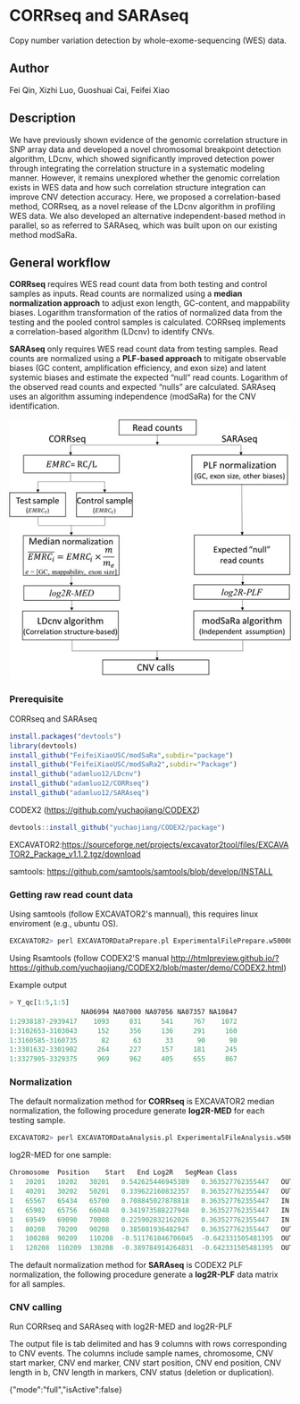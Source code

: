 # CORRseq and SARAseq
Copy number variation detection by whole-exome-sequencing (WES) data.
## Author
Fei Qin, Xizhi Luo, Guoshuai Cai, Feifei Xiao
## Description
We have previously shown evidence of the genomic correlation structure in SNP array data and developed a novel chromosomal breakpoint detection algorithm, LDcnv, which showed significantly improved detection power through integrating the correlation structure in a systematic modeling manner. However, it remains unexplored whether the genomic correlation exists in WES data and how such correlation structure integration can improve CNV detection accuracy. 
Here, we proposed a correlation-based method, CORRseq, as a novel release of the LDcnv algorithm in profiling WES data. We also developed an alternative independent-based method in parallel, so as referred to SARAseq, which was built upon on our existing method modSaRa.
## General workflow
**CORRseq** requires WES read count data from both testing and control samples as inputs. Read counts are normalized using a **median normalization approach** to adjust exon length, GC-content, and mappability biases. Logarithm transformation of the ratios of normalized data from the testing and the pooled control samples is calculated. CORRseq implements a correlation-based algorithm (LDcnv) to identify CNVs. 

**SARAseq** only requires WES read count data from testing samples. Read counts are normalized using a **PLF-based approach** to mitigate observable biases (GC content, amplification efficiency, and exon size) and latent systemic biases and estimate the expected “null” read counts. Logarithm of the observed read counts and expected “nulls” are calculated. SARAseq uses an algorithm assuming independence (modSaRa) for the CNV identification.

![workflow](workflow.jpg)

### Prerequisite
CORRseq and SARAseq
```r
install.packages("devtools")
library(devtools)
install_github("FeifeiXiaoUSC/modSaRa",subdir="package")
install_github("FeifeiXiaoUSC/modSaRa2",subdir="Package")
install_github("adamluo12/LDcnv")
install_github("adamluo12/CORRseq")
install_github("adamluo12/SARAseq")
```
CODEX2 (https://github.com/yuchaojiang/CODEX2)
```r
devtools::install_github("yuchaojiang/CODEX2/package")
```
EXCAVATOR2:https://sourceforge.net/projects/excavator2tool/files/EXCAVATOR2_Package_v1.1.2.tgz/download

samtools: https://github.com/samtools/samtools/blob/develop/INSTALL

### Getting raw read count data
Using samtools (follow EXCAVATOR2's mannual), this requires linux enviroment (e.g., ubuntu OS).
```r
EXCAVATOR2> perl EXCAVATORDataPrepare.pl ExperimentalFilePrepare.w50000.txt processors 6 --target MyTarget_w50000 --assembly hg19
```
Using Rsamtools (follow CODEX2'S manual http://htmlpreview.github.io/?https://github.com/yuchaojiang/CODEX2/blob/master/demo/CODEX2.html)

Example output
```r
> Y_qc[1:5,1:5]
                  NA06994 NA07000 NA07056 NA07357 NA10847
1:2938187-2939417    1093     831     541     767    1072
1:3102653-3103043     152     356     136     291     160
1:3160585-3160735      82      63      33      90      90
1:3301632-3301902     264     227     157     181     245
1:3327905-3329375     969     962     405     655     867
```
### Normalization
The default normalization method for **CORRseq** is EXCAVATOR2 median normalization, the following procedure generate **log2R-MED** for each testing sample.
```r
EXCAVATOR2> perl EXCAVATORDataAnalysis.pl ExperimentalFileAnalysis.w50K.txt --processors 6 --target MyTarget_w50K --assembly hg19 --output /.../OutEXCAVATOR2/Results_MyProject_w50K --mode ...
```
log2R-MED for one sample:
```r
Chromosome	Position	Start	End	Log2R	SegMean	Class
1	20201	10202	30201	0.542625446945389	0.363527762355447	OUT
1	40201	30202	50201	0.339622160832357	0.363527762355447	OUT
1	65567	65434	65700	0.708845027878818	0.363527762355447	IN
1	65902	65756	66048	0.341973588227948	0.363527762355447	IN
1	69549	69090	70008	0.225902832162026	0.363527762355447	IN
1	80208	70209	90208	0.385081936482947	0.363527762355447	OUT
1	100208	90209	110208	-0.511761046706045	-0.642331505481395	OUT
1	120208	110209	130208	-0.389784914264831	-0.642331505481395	OUT
```
The default normalization method for **SARAseq** is CODEX2 PLF normalization, the following procedure generate a **log2R-PLF** data matrix for all samples.

### CNV calling
Run CORRseq and SARAseq with log2R-MED and log2R-PLF


The output file is tab delimited and has 9 columns with rows corresponding to CNV events. The columns include sample names, chromosome, CNV start marker, CNV end marker, CNV start position, CNV end position, CNV length in b, CNV length in markers, CNV status (deletion or duplication).


{"mode":"full","isActive":false}
